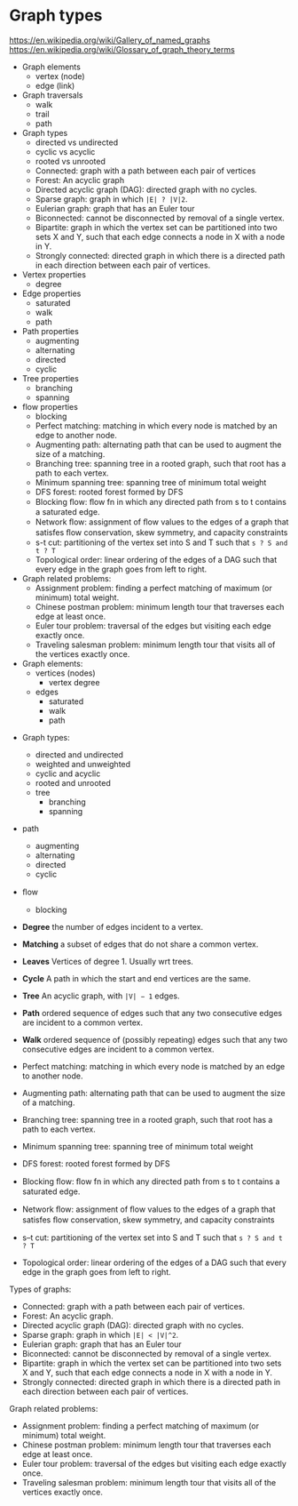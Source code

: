 # Graph types

https://en.wikipedia.org/wiki/Gallery_of_named_graphs
https://en.wikipedia.org/wiki/Glossary_of_graph_theory_terms

* Graph elements
  - vertex (node)
  - edge (link)
* Graph traversals
  - walk
  - trail
  - path
* Graph types
  - directed vs undirected
  - cyclic vs acyclic
  - rooted vs unrooted
  - Connected: graph with a path between each pair of vertices
  - Forest: An acyclic graph
  - Directed acyclic graph (DAG): directed graph with no cycles.
  - Sparse graph: graph in which `|E| ? |V|2`.
  - Eulerian graph: graph that has an Euler tour
  - Biconnected: cannot be disconnected by removal of a single vertex.
  - Bipartite: 
    graph in which the vertex set can be partitioned into two sets X and Y, such that each edge connects a node in X with a node in Y.
  - Strongly connected: 
    directed graph in which there is a directed path in each direction between 
    each pair of vertices.
* Vertex properties
  - degree
* Edge properties
  - saturated
  - walk
  - path
* Path properties
  - augmenting
  - alternating
  - directed
  - cyclic
* Tree properties
  - branching
  - spanning
* flow properties
  - blocking
  - Perfect matching:
    matching in which every node is matched by an edge to another node.
  - Augmenting path: 
    alternating path that can be used to augment the size of a matching.
  - Branching tree: 
    spanning tree in a rooted graph, such that root has a path to each vertex.
  - Minimum spanning tree: 
    spanning tree of minimum total weight
  - DFS forest: 
    rooted forest formed by DFS
  - Blocking ﬂow:
    ﬂow fn in which any directed path from s to t contains a saturated edge.
  - Network ﬂow: 
    assignment of ﬂow values to the edges of a graph that satisfes ﬂow 
    conservation, skew symmetry, and capacity constraints
  - s-t cut:
    partitioning of the vertex set into S and T such that `s ? S and t ? T`
  - Topological order: 
    linear ordering of the edges of a DAG such that every edge in the graph goes 
    from left to right.
* Graph related problems:
  * Assignment problem: 
    finding a perfect matching of maximum (or minimum) total weight.
  * Chinese postman problem: 
    minimum length tour that traverses each edge at least once.
  * Euler tour problem: 
    traversal of the edges but visiting each edge exactly once.
  * Traveling salesman problem: 
    minimum length tour that visits all of the vertices exactly once.
* Graph elements:
  - vertices (nodes)
    - vertex degree
  - edges
    - saturated
    - walk
    - path
- Graph types:
  - directed and undirected
  - weighted and unweighted
  - cyclic and acyclic
  - rooted and unrooted
  - tree
    - branching
    - spanning
- path
  - augmenting
  - alternating
  - directed
  - cyclic
- ﬂow 
  - blocking


- **Degree** the number of edges incident to a vertex.
- **Matching** a subset of edges that do not share a common vertex.
- **Leaves** Vertices of degree 1. Usually wrt trees.
- **Cycle** A path in which the start and end vertices are the same.
- **Tree** An acyclic graph, with `|V| − 1` edges.
- **Path** ordered sequence of edges such that any two consecutive edges
  are incident to a common vertex.
- **Walk** ordered sequence of (possibly repeating) edges such that any two consecutive edges are incident to a common vertex.


- Perfect matching: 
  matching in which every node is matched by an edge to another node.
- Augmenting path: 
  alternating path that can be used to augment the size of a matching.
- Branching tree: 
  spanning tree in a rooted graph, such that root has a path to each vertex.
- Minimum spanning tree: 
  spanning tree of minimum total weight
- DFS forest: 
  rooted forest formed by DFS
- Blocking ﬂow:
  ﬂow fn in which any directed path from s to t contains a saturated edge.
- Network ﬂow: 
  assignment of ﬂow values to the edges of a graph that satisfes ﬂow 
  conservation, skew symmetry, and capacity constraints
- s–t cut:
  partitioning of the vertex set into S and T such that `s ? S and t ? T`
- Topological order: 
  linear ordering of the edges of a DAG such that every edge in the graph goes 
  from left to right.


Types of graphs:
* Connected: graph with a path between each pair of vertices.
* Forest: An acyclic graph.
* Directed acyclic graph (DAG): directed graph with no cycles.
* Sparse graph: graph in which `|E| < |V|^2`.
* Eulerian graph: graph that has an Euler tour
* Biconnected: cannot be disconnected by removal of a single vertex.
* Bipartite: 
  graph in which the vertex set can be partitioned into two sets X and Y, such that each edge connects a node in X with a node in Y.
* Strongly connected: 
  directed graph in which there is a directed path in each direction between 
  each pair of vertices.

Graph related problems:
* Assignment problem: 
  finding a perfect matching of maximum (or minimum) total weight.
* Chinese postman problem: 
  minimum length tour that traverses each edge at least once.
* Euler tour problem: 
  traversal of the edges but visiting each edge exactly once.
* Traveling salesman problem: 
  minimum length tour that visits all of the vertices exactly once.
